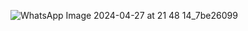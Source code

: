 ![WhatsApp Image 2024-04-27 at 21 48 14_7be26099](https://github.com/Abhiramgopi1/portfolio/assets/96803986/5e712810-01c1-4063-9d84-57390aa1e0bd)
